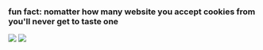 ### fun fact: nomatter how many website you accept cookies from you'll never get to taste one
![](https://github-readme-stats.vercel.app/api?username=MaymoonaAlBoloshi&count_private=true&show_icons=true)
![](https://github-readme-stats.vercel.app/api/top-langs/?username=MaymoonaAlBoloshi&layout=compact)
<!--START_SECTION:waka-->
<!--END_SECTION:waka-->
<!--
**MaymoonaAlBoloshi/MaymoonaAlBoloshi** is a ✨ _special_ ✨ repository because its `README.md` (this file) appears on your GitHub profile.

Here are some ideas to get you started:
- 🔭 I’m currently working on ...
- 🌱 I’m currently learning ...
- 👯 I’m looking to collaborate on ...
- 🤔 I’m looking for help with ...
- 💬 Ask me about ...
- 📫 How to reach me: ...
- 😄 Pronouns: ...
- ⚡ Fun fact: ...
-->
